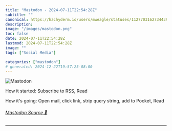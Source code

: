 ```yaml
---
title: "Mastodon - 2024-07-11T22:54:28Z"
subtitle: ""
canonical: https://hachyderm.io/users/mweagle/statuses/112770316273443946
description:
image: "/images/mastodon.png"
toc: false
date: 2024-07-11T22:54:28Z
lastmod: 2024-07-11T22:54:28Z
image: ""
tags: ["Social Media"]

categories: ["mastodon"]
# generated: 2024-12-22T19:57:25-08:00
---
```

![Mastodon](/images/mastodon.png)

<p>How it started: Subscribe to RSS, Read</p><p>How it&#39;s going: Open mail, click link, strip query string, add to Pocket,  Read</p>


###### [Mastodon Source 🐘](https://hachyderm.io/@mweagle/112770316273443946)

___

